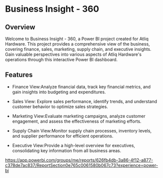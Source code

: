 # Business Insight - 360

## Overview

Welcome to Business Insight - 360, a Power BI project created for Atliq Hardware. This project provides a comprehensive view of the business, covering finance, sales, marketing, supply chain, and executive insights. Gain valuable perspectives into various aspects of Atliq Hardware's operations through this interactive Power BI dashboard.

## Features

- Finance View:Analyze financial data, track key financial metrics, and gain insights into budgeting and expenditures.

- Sales View: Explore sales performance, identify trends, and understand customer behavior to optimize sales strategies.

- Marketing View:Evaluate marketing campaigns, analyze customer engagement, and assess the effectiveness of marketing efforts.

- Supply Chain View:Monitor supply chain processes, inventory levels, and supplier performance for efficient operations.

- Executive View:Provide a high-level overview for executives, consolidating key information from all business areas.

https://app.powerbi.com/groups/me/reports/626fb4db-3a86-4f12-a877-c378de7ac837/ReportSection0e765c0061580b067c73?experience=power-bi
